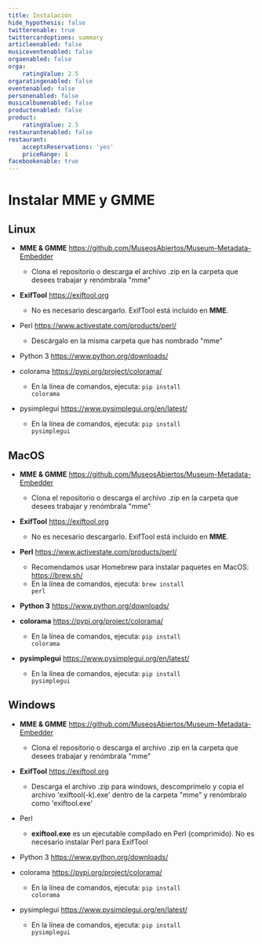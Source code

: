 ```yaml
---
title: Instalación
hide_hypothesis: false
twitterenable: true
twittercardoptions: summary
articleenabled: false
musiceventenabled: false
orgaenabled: false
orga:
    ratingValue: 2.5
orgaratingenabled: false
eventenabled: false
personenabled: false
musicalbumenabled: false
productenabled: false
product:
    ratingValue: 2.5
restaurantenabled: false
restaurant:
    acceptsReservations: 'yes'
    priceRange: $
facebookenable: true
---
```


# Instalar MME y GMME

## Linux

- **MME & GMME** https://github.com/MuseosAbiertos/Museum-Metadata-Embedder
  - Clona el repositorio o descarga el archivo .zip en la carpeta que desees trabajar y renómbrala "mme"

- **ExifTool** 	https://exiftool.org
  - No es necesario descargarlo. ExifTool está incluido en **MME**.

- Perl https://www.activestate.com/products/perl/
  - Descárgalo en la misma carpeta que has nombrado "mme"

- Python 3 https://www.python.org/downloads/

- colorama https://pypi.org/project/colorama/
  - En la línea de comandos, ejecuta: <code>pip install colorama</code>

- pysimplegui https://www.pysimplegui.org/en/latest/
  - En la línea de comandos, ejecuta: <code>pip install pysimplegui</code>

## MacOS

- **MME & GMME** https://github.com/MuseosAbiertos/Museum-Metadata-Embedder
  - Clona el repositorio o descarga el archivo .zip en la carpeta que desees trabajar y renómbrala "mme"

- **ExifTool** 	https://exiftool.org
  - No es necesario descargarlo. ExifTool está incluido en **MME**.
 
- **Perl** https://www.activestate.com/products/perl/
  - Recomendamos usar Homebrew para instalar paquetes en MacOS: https://brew.sh/
  - En la línea de comandos, ejecuta: <code>brew install perl</code>

- **Python 3** https://www.python.org/downloads/


- **colorama** https://pypi.org/project/colorama/
  - En la línea de comandos, ejecuta: <code>pip install colorama</code>

- **pysimplegui** https://www.pysimplegui.org/en/latest/
  - En la línea de comandos, ejecuta: <code>pip install pysimplegui</code>


## Windows

- **MME & GMME** https://github.com/MuseosAbiertos/Museum-Metadata-Embedder
  - Clona el repositorio o descarga el archivo .zip en la carpeta que desees trabajar y renómbrala "mme"

- **ExifTool** 	https://exiftool.org
  - Descarga el archivo .zip para windows, descomprímelo y copia el archivo 'exiftool(-k).exe' dentro de la carpeta "mme" y renómbralo como 'exiftool.exe'

- Perl 
  - **exiftool.exe** es un ejecutable compilado en Perl (comprimido). No es necesario instalar Perl para ExifTool

- Python 3 https://www.python.org/downloads/

- colorama https://pypi.org/project/colorama/
  - En la línea de comandos, ejecuta: <code>pip install colorama</code>

- pysimplegui https://www.pysimplegui.org/en/latest/
  - En la línea de comandos, ejecuta: <code>pip install pysimplegui</code>

